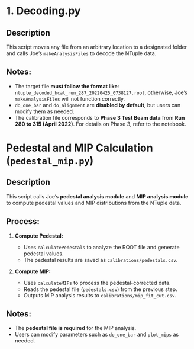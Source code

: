 # 1. Decoding.py
## Description
This script moves any file from an arbitrary location to a designated folder and calls Joe’s `makeAnalysisFiles` to decode the NTuple data.

## Notes:
- The target file **must follow the format like**: `ntuple_decoded_hcal_run_287_20220425_0738127.root`, otherwise, Joe’s `makeAnalysisFiles` will not function correctly.
- `do_one_bar` and `do_alignment` are **disabled by default**, but users can modify them as needed.
- The calibration file corresponds to **Phase 3 Test Beam data** from **Run 280 to 315 (April 2022)**. For details on Phase 3, refer to the notebook.

# Pedestal and MIP Calculation (`pedestal_mip.py`)

## Description
This script calls Joe’s **pedestal analysis module** and **MIP analysis module** to compute pedestal values and MIP distributions from the NTuple data.

## Process:
1. **Compute Pedestal:**  
   - Uses `calculatePedestals` to analyze the ROOT file and generate pedestal values.
   - The pedestal results are saved as `calibrations/pedestals.csv`.

2. **Compute MIP:**  
   - Uses `calculateMIPs` to process the pedestal-corrected data.
   - Reads the pedestal file (`pedestals.csv`) from the previous step.
   - Outputs MIP analysis results to `calibrations/mip_fit_cut.csv`.

## Notes:
- The **pedestal file is required** for the MIP analysis.
- Users can modify parameters such as `do_one_bar` and `plot_mips` as needed.
